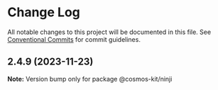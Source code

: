# Change Log

All notable changes to this project will be documented in this file.
See [Conventional Commits](https://conventionalcommits.org) for commit guidelines.

## 2.4.9 (2023-11-23)

**Note:** Version bump only for package @cosmos-kit/ninji
